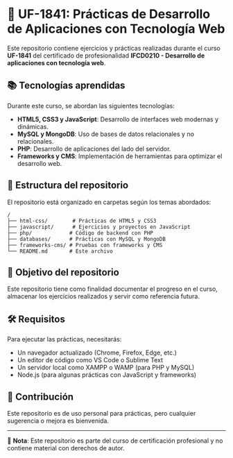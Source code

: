 # 📌 UF-1841: Prácticas de Desarrollo de Aplicaciones con Tecnología Web

Este repositorio contiene ejercicios y prácticas realizadas durante el curso **UF-1841** del certificado de profesionalidad **IFCD0210 - Desarrollo de aplicaciones con tecnología web**.

## 📚 Tecnologías aprendidas

Durante este curso, se abordan las siguientes tecnologías:

- **HTML5, CSS3 y JavaScript**: Desarrollo de interfaces web modernas y dinámicas.
- **MySQL y MongoDB**: Uso de bases de datos relacionales y no relacionales.
- **PHP**: Desarrollo de aplicaciones del lado del servidor.
- **Frameworks y CMS**: Implementación de herramientas para optimizar el desarrollo web.

## 📁 Estructura del repositorio

El repositorio está organizado en carpetas según los temas abordados:

```plaintext
/
├── html-css/        # Prácticas de HTML5 y CSS3
├── javascript/      # Ejercicios y proyectos en JavaScript
├── php/            # Código de backend con PHP
├── databases/      # Prácticas con MySQL y MongoDB
├── frameworks-cms/ # Pruebas con frameworks y CMS
└── README.md       # Este archivo
```

## 🚀 Objetivo del repositorio

Este repositorio tiene como finalidad documentar el progreso en el curso, almacenar los ejercicios realizados y servir como referencia futura.

## 🛠 Requisitos

Para ejecutar las prácticas, necesitarás:

- Un navegador actualizado (Chrome, Firefox, Edge, etc.)
- Un editor de código como VS Code o Sublime Text
- Un servidor local como XAMPP o WAMP (para PHP y MySQL)
- Node.js (para algunas prácticas con JavaScript y frameworks)

## 🤝 Contribución

Este repositorio es de uso personal para prácticas, pero cualquier sugerencia o mejora es bienvenida.

---

📌 **Nota**: Este repositorio es parte del curso de certificación profesional y no contiene material con derechos de autor.

